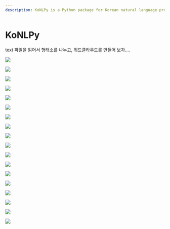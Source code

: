 ```yaml
---
description: KoNLPy is a Python package for Korean natural language processing
---
```


# KoNLPy

text 파일을 읽어서 형태소를 나누고, 워드클라우드를 만들어 보자.... 

![](../.gitbook/assets/image%20%28264%29.png)

![](../.gitbook/assets/image%20%28278%29.png)

![](../.gitbook/assets/image%20%28225%29.png)

![](../.gitbook/assets/image%20%28262%29.png)

![](../.gitbook/assets/image%20%28231%29.png)

![](../.gitbook/assets/image%20%28249%29.png)

![](../.gitbook/assets/image%20%28242%29.png)

![](../.gitbook/assets/image%20%28280%29.png)

![](../.gitbook/assets/image%20%28246%29.png)

![](../.gitbook/assets/image%20%28238%29.png)

![](../.gitbook/assets/image%20%28250%29.png)

![](../.gitbook/assets/image%20%28276%29.png)

![](../.gitbook/assets/image%20%28235%29.png)

![](../.gitbook/assets/image%20%28247%29.png)

![](../.gitbook/assets/image%20%28227%29.png)

![](../.gitbook/assets/image%20%28272%29.png)

![](../.gitbook/assets/image%20%28241%29.png)

![](../.gitbook/assets/image%20%28232%29.png)

